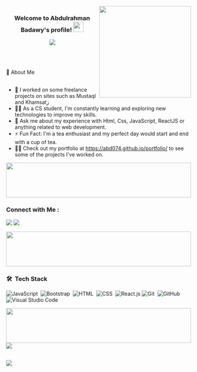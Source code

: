 
<img width="250" align="right" src="https://c.tenor.com/_DOBjnGspYAAAAAM/code-coding.gif">

<h3 align="center">
  Welcome to Abdulrahman Badawy's profile!
  <img src="https://media.giphy.com/media/hvRJCLFzcasrR4ia7z/giphy.gif" width="28">
</h3>

<!-- Typing SVG by DenverCoder1 - https://github.com/DenverCoder1/readme-typing-svg -->
<p align="center">
  <a href="https://github.com/DenverCoder1/readme-typing-svg"><img src="https://readme-typing-svg.herokuapp.com/?lines=Mern-Stack%20Developer..;Every%20Day%20can%20be%20Start&font=Fira%20Code&center=true&width=440&height=45&color=f75c7e&vCenter=true&size=22"></a>
</p> 
<br>
<br>
<br>
🚀 About Me
<br>
<br>

- 🏢 I worked on some freelance projects on sites such as Mustaql and Khamsatز
- 👨‍💻 As a CS student, I'm constantly learning and exploring new technologies to improve my skills.
- 💬 Ask me about my experience with Html, Css, JavaScript, ReactJS or anything related to web development.
- ⚡ Fun Fact: I'm a tea enthusiast and my perfect day would start and end with a cup of tea.
- 👨‍💻 Check out my portfolio at https://abd074.github.io/portfolio/ to see some of the projects I've worked on.

<img align="center" src="https://github.com/Govindv7555/Govindv7555/blob/main/49e76e0596857673c5c80c85b84394c1.gif" width= 100% height=95px>

### Connect with Me :

<a href="https://www.linkedin.com/in/abdulrahman-badawy-7bb072258/" target="_blank"><img src="https://img.shields.io/badge/-Abdulrahman%20Badawy-0077B5?style=for-the-badge&logo=Linkedin&logoColor=white"/></a>
<a href="https://t.me/Abdo_Badawy74" target="_blank"><img src="https://img.shields.io/badge/Abdo%20Badawy-0077B5?style=for-the-badge&logo=Telegram&logoColor=white"/></a>

<img align="center" src="https://github.com/Govindv7555/Govindv7555/blob/main/49e76e0596857673c5c80c85b84394c1.gif" width= 100% height=95px>

### 🛠 &nbsp;Tech Stack
![JavaScript](https://img.shields.io/badge/-JavaScript-05122A?style=flat&logo=javascript)&nbsp;
![Bootstrap](https://img.shields.io/badge/-Bootstrap-05122A?style=flat&logo=bootstrap&logoColor=563D7C)&nbsp;
![HTML](https://img.shields.io/badge/-HTML-05122A?style=flat&logo=HTML5)&nbsp;
![CSS](https://img.shields.io/badge/-CSS-05122A?style=flat&logo=CSS3&logoColor=1572B6)&nbsp;
![React.js](https://img.shields.io/badge/-React-05122A?style=flat&logo=react)
![Git](https://img.shields.io/badge/-Git-05122A?style=flat&logo=git)&nbsp;
![GitHub](https://img.shields.io/badge/-GitHub-05122A?style=flat&logo=github)&nbsp;
![Visual Studio Code](https://img.shields.io/badge/-Visual%20Studio%20Code-05122A?style=flat&logo=visual-studio-code&logoColor=007ACC)&nbsp;

<img align="center" src="https://github.com/Govindv7555/Govindv7555/blob/main/49e76e0596857673c5c80c85b84394c1.gif" width= 100% height=95px>

<br>
<a href="https://komarev.com/ghpvc/?username=abd074&style=for-the-badge" >
    <img src="https://komarev.com/ghpvc/?username=abd074&style=for-the-badge";>
</a>
<br/>
<br/>



![](https://github-readme-stats.vercel.app/api/top-langs/?username=abd074&theme=dark&hide_border=false&include_all_commits=false&count_private=false&layout=compact)
